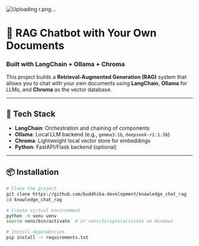 ![Uploading r.png…]()

# 🧠 RAG Chatbot with Your Own Documents  
### Built with LangChain + Ollama + Chroma

This project builds a **Retrieval-Augmented Generation (RAG)** system that allows you to chat with your own documents using **LangChain**, **Ollama** for LLMs, and **Chroma** as the vector database.

---

## 🚀 Tech Stack

- **LangChain**: Orchestration and chaining of components
- **Ollama**: Local LLM backend (e.g., `gemma3:1b`, `deepseek-r1:1.5b`)
- **Chroma**: Lightweight local vector store for embeddings
- **Python**: FastAPI/Flask backend (optional)

---

## 📦 Installation

```bash
# Clone the project
git clone https://github.com/buddhika-development/knowledge_chat_rag
cd knowledge_chat_rag

# Create virtual environment
python -m venv venv
source venv/bin/activate  # or venv\Scripts\activate on Windows

# Install dependencies
pip install -r requirements.txt
